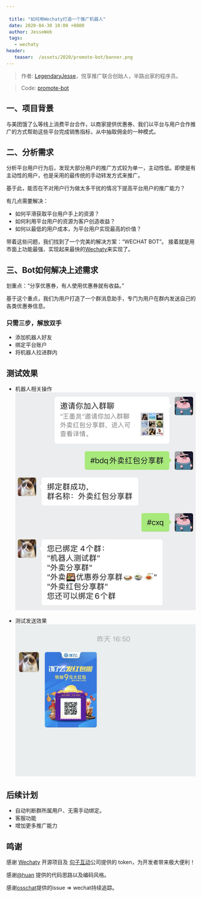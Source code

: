 ```yaml
---

 title: "如何用Wechaty打造一个推广机器人"
 date: 2020-04-30 10:00 +0800
 author: JesseWeb
 tags:
   - wechaty
header:
   teaser:  /assets/2020/promote-bot/banner.png
---
```

<!-- markdownlint-disable -->

> 作者: [LegendaryJesse](https://github.com/JesseWeb)，悦享推广联合创始人，半路出家的程序员。

> Code: [promote-bot](https://github.com/JesseWeb/promote-bot)

 <!-- more -->


## 一、项目背景
与美团饿了么等线上消费平台合作，以商家提供优惠券、我们以平台与用户合作推广的方式帮助这些平台完成销售指标，从中抽取佣金的一种模式。
## 二、分析需求
分析平台用户行为后，发现大部分用户的推广方式较为单一，主动性低。即使是有主动性的用户，也是采用的最传统的手动转发方式来推广。

基于此，能否在不对用户行为做太多干扰的情况下提高平台用户的推广能力？

有几点需要解决：

* 如何平滑获取平台用户手上的资源？
* 如何利用平台用户的资源为客户创造收益？
* 如何以最低的用户成本，为平台用户实现最高的价值？


带着这些问题，我们找到了一个完美的解决方案：“WECHAT BOT”。
接着就是用市面上功能最强、实现起来最快的[Wechaty](https://github.com/wechaty/wechaty)来实现了。

## 三、Bot如何解决上述需求

划重点：“分享优惠券，有人使用优惠券就有收益。”

基于这个重点，我们为用户打造了一个群消息助手，专门为用户在群内发送自己的各类优惠券信息。

### 只需三步，解放双手 
* 添加机器人好友
* 绑定平台账户
* 将机器人拉进群内

## 测试效果
* 机器人相关操作
![INVITE](/assets/2020/promote-bot/result.jpg)

* 测试发送效果
![INVITE](/assets/2020/promote-bot/result1.png)

## 后续计划

* 自动判断群所属用户、无需手动绑定。
* 客服功能
* 增加更多推广能力

## 鸣谢
感谢 [Wechaty](https://github.com/wechaty/wechaty) 开源项目及 [句子互动](https://www.juzibot.com/)公司提供的 token，为开发者带来极大便利！

感谢[@huan](https://github.com/huan) 提供的代码思路以及编码风格。

感谢[osschat](https://github.com/kaiyuanshe/osschat)提供的issue => wechat持续追踪。

